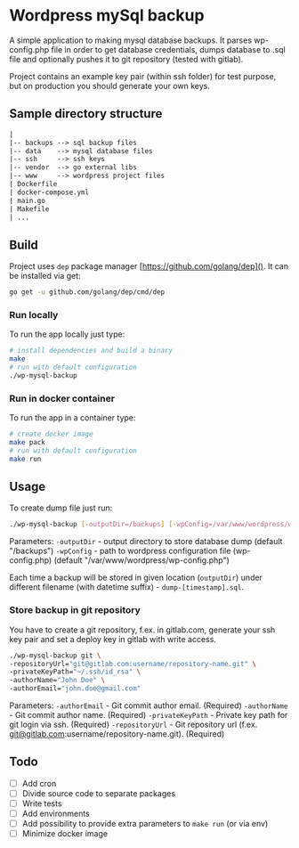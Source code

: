 # Wordpress mySql backup
A simple application to making mysql database backups. It parses wp-config.php file in order to get database credentials, dumps database to .sql file and optionally pushes it to git repository (tested with gitlab).

Project contains an example key pair (within ssh folder) for test purpose, but on production you should generate your own keys.

## Sample directory structure

```txt
|
|-- backups --> sql backup files
|-- data    --> mysql database files
|-- ssh     --> ssh keys
|-- vendor  --> go external libs
|-- www     --> wordpress project files
| Dockerfile
| docker-compose.yml
| main.go
| Makefile
| ...
```

## Build

Project uses `dep` package manager [https://github.com/golang/dep](). It can be installed via get:

```sh
go get -u github.com/golang/dep/cmd/dep
```

### Run locally

To run the app locally just type:

```sh
# install dependencies and build a binary 
make
# run with default configuration
./wp-mysql-backup
```

### Run in docker container

To run the app in a container type:

```sh
# create docker image
make pack
# run with default configuration
make run
```

## Usage
To create dump file just run:

```sh
./wp-mysql-backup [-outputDir=/backups] [-wpConfig=/var/www/wordpress/wp-config.php]
````

Parameters:
`-outputDir` - output directory to store database dump (default "/backups")
`-wpConfig` - path to wordpress configuration file (wp-config.php) (default "/var/www/wordpress/wp-config.php")

Each time a backup will be stored in given location (`outputDir`) under different filename (with datetime suffix) - `dump-[timestamp].sql`.

### Store backup in git repository

You have to create a git repository, f.ex. in gitlab.com, generate your ssh key pair and set a deploy key in gitlab with write access.

```sh
./wp-mysql-backup git \
-repositoryUrl="git@gitlab.com:username/repository-name.git" \
-privateKeyPath="~/.ssh/id_rsa" \
-authorName="John Doe" \
-authorEmail="john.doe@gmail.com"
````

Parameters:
`-authorEmail` - Git commit author email. (Required)
`-authorName` -  Git commit author name. (Required)
`-privateKeyPath` - Private key path for git login via ssh. (Required)
`-repositoryUrl` - Git repository url (f.ex. git@gitlab.com:username/repository-name.git). (Required)

## Todo

- [ ] Add cron
- [ ] Divide source code to separate packages
- [ ] Write tests
- [ ] Add environments
- [ ] Add possibility to provide extra parameters to `make run` (or via env)
- [ ] Minimize docker image